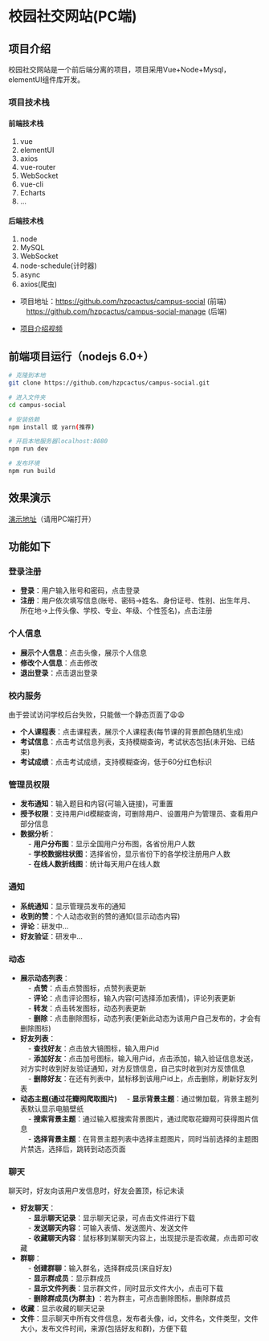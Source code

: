 # 校园社交网站(PC端)

## 项目介绍
校园社交网站是一个前后端分离的项目，项目采用Vue+Node+Mysql，elementUI组件库开发。

### 项目技术栈

#### 前端技术栈

1. vue
2. elementUI
3. axios
4. vue-router
5. WebSocket
6. vue-cli
7. Echarts
8. ...

#### 后端技术栈

1. node
2. MySQL
3. WebSocket
4. node-schedule(计时器)
5. async
6. axios(爬虫)


- 项目地址：https://github.com/hzpcactus/campus-social (前端) 
           </br>&nbsp;&nbsp;          https://github.com/hzpcactus/campus-social-manage (后端)
           
- [项目介绍视频](https://www.bilibili.com/video/BV1pT4y1u7Ye/)


## 前端项目运行（nodejs 6.0+）
``` bash
# 克隆到本地
git clone https://github.com/hzpcactus/campus-social.git

# 进入文件夹
cd campus-social

# 安装依赖
npm install 或 yarn(推荐)

# 开启本地服务器localhost:8080
npm run dev

# 发布环境
npm run build
```

## 效果演示


[演示地址](http://campus.hzpcactus.top:8082/)（请用PC端打开）

## 功能如下

### 登录注册

- **登录**：用户输入账号和密码，点击登录</br>
- **注册**：用户依次填写信息(账号、密码->姓名、身份证号、性别、出生年月、所在地->上传头像、学校、专业、年级、个性签名)，点击注册

### 个人信息

- **展示个人信息**：点击头像，展示个人信息</br>
- **修改个人信息**：点击修改</br>
- **退出登录**：点击退出登录</br>

### 校内服务

由于尝试访问学校后台失败，只能做一个静态页面了😩😩

- **个人课程表**：点击课程表，展示个人课程表(每节课的背景颜色随机生成)</br>
- **考试信息**：点击考试信息列表，支持模糊查询，考试状态包括(未开始、已结束)</br>
- **考试成绩**：点击考试成绩，支持模糊查询，低于60分红色标识</br>

### 管理员权限

- **发布通知**：输入题目和内容(可输入链接)，可重置</br>
- **授予权限**：支持用户id模糊查询，可删除用户、设置用户为管理员、查看用户部分信息</br>
- **数据分析**：</br>
&nbsp;&nbsp;&nbsp;&nbsp;- **用户分布图**：显示全国用户分布图，各省份用户人数</br>
&nbsp;&nbsp;&nbsp;&nbsp;- **学校数据柱状图**：选择省份，显示省份下的各学校注册用户人数</br>
&nbsp;&nbsp;&nbsp;&nbsp;- **在线人数折线图**：统计每天用户在线人数</br>

### 通知

- **系统通知**：显示管理员发布的通知</br>
- **收到的赞**：个人动态收到的赞的通知(显示动态内容)</br>
- **评论**：研发中...</br>
- **好友验证**：研发中...</br>

### 动态

- **展示动态列表**：</br>
&nbsp;&nbsp;&nbsp;&nbsp;- **点赞**：点击点赞图标，点赞列表更新</br>
&nbsp;&nbsp;&nbsp;&nbsp;- **评论**：点击评论图标，输入内容(可选择添加表情)，评论列表更新</br>
&nbsp;&nbsp;&nbsp;&nbsp;- **转发**：点击转发图标，动态列表更新</br>
&nbsp;&nbsp;&nbsp;&nbsp;- **删除**：点击删除图标，动态列表(更新此动态为该用户自己发布的，才会有删除图标)</br>
- **好友列表**：</br>
&nbsp;&nbsp;&nbsp;&nbsp;- **查找好友**：点击放大镜图标，输入用户id</br>
&nbsp;&nbsp;&nbsp;&nbsp;- **添加好友**：点击加号图标，输入用户id，点击添加，输入验证信息发送，对方实时收到好友验证通知，对方反馈信息，自己实时收到对方反馈信息</br>
&nbsp;&nbsp;&nbsp;&nbsp;- **删除好友**：在还有列表中，鼠标移到该用户id上，点击删除，刷新好友列表</br>
- **动态主题(通过花瓣网爬取图片)**
&nbsp;&nbsp;&nbsp;&nbsp;- **显示背景主题**：通过懒加载，背景主题列表默认显示电脑壁纸</br>
&nbsp;&nbsp;&nbsp;&nbsp;- **搜索背景主题**：通过输入框搜索背景图片，通过爬取花瓣网可获得图片信息</br>
&nbsp;&nbsp;&nbsp;&nbsp;- **选择背景主题**：在背景主题列表中选择主题图片，同时当前选择的主题图片禁选，选择后，跳转到动态页面</br>

### 聊天
聊天时，好友向该用户发信息时，好友会置顶，标记未读
- **好友聊天**：</br>
&nbsp;&nbsp;&nbsp;&nbsp;- **显示聊天记录**：显示聊天记录，可点击文件进行下载</br>
&nbsp;&nbsp;&nbsp;&nbsp;- **发送聊天内容**：可输入表情、发送图片、发送文件</br>
&nbsp;&nbsp;&nbsp;&nbsp;- **收藏聊天内容**：鼠标移到某聊天内容上，出现提示是否收藏，点击即可收藏</br>
- **群聊**：</br>
&nbsp;&nbsp;&nbsp;&nbsp;- **创建群聊**：输入群名，选择群成员(来自好友)</br>
&nbsp;&nbsp;&nbsp;&nbsp;- **显示群成员**：显示群成员</br>
&nbsp;&nbsp;&nbsp;&nbsp;- **显示文件列表**：显示群文件，同时显示文件大小，点击可下载</br>
&nbsp;&nbsp;&nbsp;&nbsp;- **删除群成员(为群主)** ：若为群主，可点击删除图标，删除群成员</br>
- **收藏**：显示收藏的聊天记录</br>
- **文件**：显示聊天中所有文件信息，发布者头像，id，文件名，文件类型，文件大小，发布文件时间，来源(包括好友和群)，方便下载</br>




